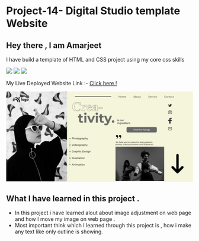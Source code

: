 # Project-14-  Digital Studio template Website 
 ## Hey there ,  I am Amarjeet 
 I have build a template of HTML and CSS project using my core css skills 
 
 ![](https://img.shields.io/badge/Project-14-green)
 ![](https://img.shields.io/badge/HTML-5-orange)
 ![](https://img.shields.io/badge/CSS-3-pink)

 My Live Deployed Website Link :- [Click here !](https://project-14-creative-hub.netlify.app/)

 
 ![](./image/web-page.jpg)

 ## What I have learned in this project .
 - In this project i have learned alout about image adjustment on web page and how I move my image on web page .
 - Most important think which I learned through this project is , how i make any text like only outline is showing.
